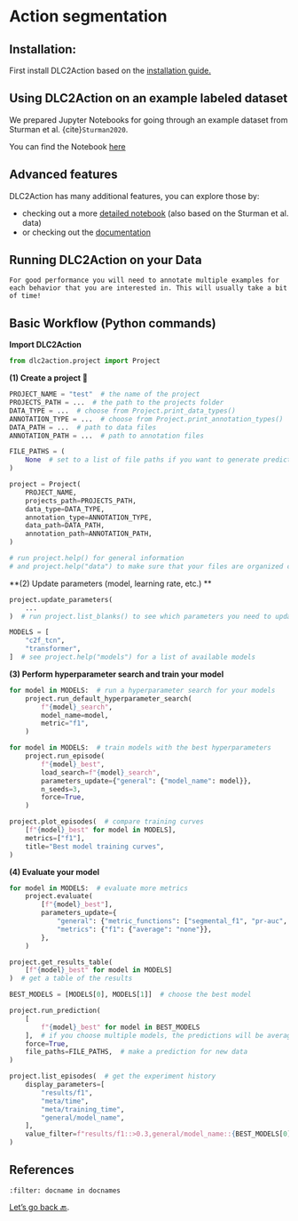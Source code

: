 # Action segmentation

## Installation:

First install DLC2Action based on the <a href="https://github.com/AlexEMG/DLC2action#installation" target="_blank">installation guide.</a>

## Using DLC2Action on an example labeled dataset

We prepared Jupyter Notebooks for going through an example dataset from Sturman et al. {cite}`Sturman2020`.

You can find the Notebook <a href="https://github.com/AlexEMG/DLC2action/blob/master/examples/minimal_notebook.ipynb" target="_blank">here</a>

## Advanced features

DLC2Action has many additional features, you can explore those by:

- checking out a more <a href="https://github.com/AlexEMG/DLC2action/blob/master/examples/demo_notebook.ipynb" target="_blank">detailed notebook</a> (also based on the Sturman et al. data)
- or checking out the <a href="https://alexemg.github.io/DLC2action/dlc2action.html" target="_blank">documentation</a>

<!---
TODO_AM: link with COLAB
[![Open in Colab](https://colab.research.google.com/assets/colab-badge.svg)](https://github.com/AlexEMG/DLC2action/blob/master/examples/minimal_notebook.ipynb)
-->

## Running DLC2Action on your Data

<!---
TODO: Link to GUI.
-->


```{note}
For good performance you will need to annotate multiple examples for each behavior that you are interested in. This will usually take a bit of time!
```

## Basic Workflow (Python commands)

**Import DLC2Action**
```python
from dlc2action.project import Project
```

**(1) Create a project 📂**
```python
PROJECT_NAME = "test"  # the name of the project
PROJECTS_PATH = ...  # the path to the projects folder
DATA_TYPE = ...  # choose from Project.print_data_types()
ANNOTATION_TYPE = ...  # choose from Project.print_annotation_types()
DATA_PATH = ...  # path to data files
ANNOTATION_PATH = ...  # path to annotation files

FILE_PATHS = (
    None  # set to a list of file paths if you want to generate predictions for new data
)

project = Project(
    PROJECT_NAME,
    projects_path=PROJECTS_PATH,
    data_type=DATA_TYPE,
    annotation_type=ANNOTATION_TYPE,
    data_path=DATA_PATH,
    annotation_path=ANNOTATION_PATH,
)

# run project.help() for general information
# and project.help("data") to make sure that your files are organized correctly
```

**(2) Update parameters (model, learning rate, etc.) **

```python
project.update_parameters(
    ...
)  # run project.list_blanks() to see which parameters you need to update

MODELS = [
    "c2f_tcn",
    "transformer",
]  # see project.help("models") for a list of available models
```

**(3) Perform hyperparameter search and train your model**

```python
for model in MODELS:  # run a hyperparameter search for your models
    project.run_default_hyperparameter_search(
        f"{model}_search",
        model_name=model,
        metric="f1",
    )

for model in MODELS:  # train models with the best hyperparameters
    project.run_episode(
        f"{model}_best",
        load_search=f"{model}_search",
        parameters_update={"general": {"model_name": model}},
        n_seeds=3,
        force=True,
    )

project.plot_episodes(  # compare training curves
    [f"{model}_best" for model in MODELS],
    metrics=["f1"],
    title="Best model training curves",
)
```


**(4) Evaluate your model**

```python
for model in MODELS:  # evaluate more metrics
    project.evaluate(
        [f"{model}_best"],
        parameters_update={
            "general": {"metric_functions": ["segmental_f1", "pr-auc", "f1"]},
            "metrics": {"f1": {"average": "none"}},
        },
    )

project.get_results_table(
    [f"{model}_best" for model in MODELS]
)  # get a table of the results

BEST_MODELS = [MODELS[0], MODELS[1]]  # choose the best model

project.run_prediction(
    [
        f"{model}_best" for model in BEST_MODELS
    ],  # if you choose multiple models, the predictions will be averaged
    force=True,
    file_paths=FILE_PATHS,  # make a prediction for new data
)

project.list_episodes(  # get the experiment history
    display_parameters=[
        "results/f1",
        "meta/time",
        "meta/training_time",
        "general/model_name",
    ],
    value_filter=f"results/f1::>0.3,general/model_name::{BEST_MODELS[0]}",
)
```

## References

```{bibliography}
:filter: docname in docnames
```

[Let’s go back 🔙](Day4_Practicals.md).
